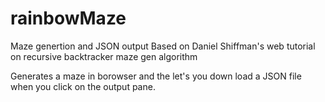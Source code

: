 # rainbowMaze
  Maze genertion and JSON output
  Based on Daniel Shiffman's web tutorial on 
  recursive backtracker maze gen algorithm

  Generates a maze in borowser and the let's 
  you down load a JSON file when you click on 
  the output pane.

